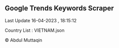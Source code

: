 

## Google Trends Keywords Scraper 
 
Last Update 16-04-2023 , 18:15:12

Country List :
VIETNAM.json



© Abdul Muttaqin 
